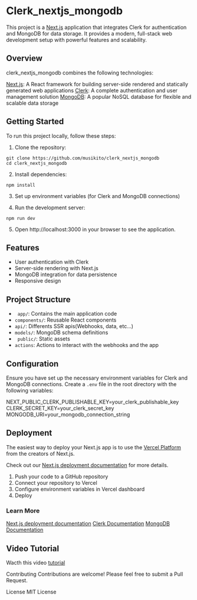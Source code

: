 # Clerk_nextjs_mongodb
This project is a [Next.js](https://nextjs.org/) application that integrates Clerk for authentication and MongoDB for data storage. It provides a modern, full-stack web development setup with powerful features and scalability.

## Overview
clerk_nextjs_mongodb combines the following technologies:

[Next.js](https://nextjs.org/): A React framework for building server-side rendered and statically generated web applications
[Clerk](https://clerk.com/): A complete authentication and user management solution
[MongoDB](https://www.mongodb.com/): A popular NoSQL database for flexible and scalable data storage
## Getting Started
To run this project locally, follow these steps:

1. Clone the repository:
```
git clone https://github.com/musikito/clerk_nextjs_mongodb
cd clerk_nextjs_mongodb
```


2. Install dependencies:
```
npm install
```


3. Set up environment variables (for Clerk and MongoDB connections)

4. Run the development server:
```
npm run dev
```


5. Open http://localhost:3000 in your browser to see the application.

## Features
- User authentication with Clerk
- Server-side rendering with Next.js
- MongoDB integration for data persistence
- Responsive design

## Project Structure
- ``` app/```: Contains the main application code
- ```components/```: Reusable React components
- ```api/```: Differents SSR apis(Webhooks, data, etc...)
- ```models/```: MongoDB schema definitions
- ``` public/```: Static assets
- ```actions```: Actions to interact with the webhooks and the app
## Configuration
Ensure you have set up the necessary environment variables for Clerk and MongoDB connections. Create a ```.env``` file in the root directory with the following variables:

NEXT_PUBLIC_CLERK_PUBLISHABLE_KEY=your_clerk_publishable_key
CLERK_SECRET_KEY=your_clerk_secret_key
MONGODB_URI=your_mongodb_connection_string



## Deployment
The easiest way to deploy your Next.js app is to use the [Vercel Platform](https://vercel.com/new?utm_medium=default-template&filter=next.js&utm_source=create-next-app&utm_campaign=create-next-app-readme) from the creators of Next.js.

Check out our [Next.js deployment documentation](https://nextjs.org/docs/deployment) for more details.

1. Push your code to a GitHub repository
2. Connect your repository to Vercel
3. Configure environment variables in Vercel dashboard
4. Deploy
### Learn More
[Next.js deployment documentation](https://nextjs.org/docs/deployment)
[Clerk Documentation](https://clerk.com/docs)
[MongoDB Documentation](https://www.mongodb.com/docs/)
## Video Tutorial
Wacth this video [tutorial](https://www.youtube.com/watch?v=pjFbcXi8eCM)

Contributing
Contributions are welcome! Please feel free to submit a Pull Request.

License
MIT License